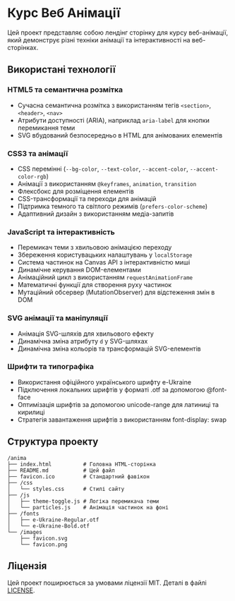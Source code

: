# Курс Веб Анімації

Цей проект представляє собою лендінг сторінку для курсу веб-анімації, який демонструє різні техніки анімації та інтерактивності на веб-сторінках.

## Використані технології

### HTML5 та семантична розмітка
- Сучасна семантична розмітка з використанням тегів `<section>`, `<header>`, `<nav>`
- Атрибути доступності (ARIA), наприклад `aria-label` для кнопки перемикання теми
- SVG вбудований безпосередньо в HTML для анімованих елементів

### CSS3 та анімації
- CSS перемінні (`--bg-color`, `--text-color`, `--accent-color`, `--accent-color-rgb`)
- Анімації з використанням `@keyframes`, `animation`, `transition`
- Флексбокс для розміщення елементів
- CSS-трансформації та переходи для анімацій
- Підтримка темного та світлого режимів (`prefers-color-scheme`)
- Адаптивний дизайн з використанням медіа-запитів

### JavaScript та інтерактивність
- Перемикач теми з хвильовою анімацією переходу
- Збереження користувацьких налаштувань у `localStorage`
- Система частинок на Canvas API з інтерактивністю миші
- Динамічне керування DOM-елементами
- Анімаційний цикл з використанням `requestAnimationFrame`
- Математичні функції для створення руху частинок
- Мутаційний обсервер (MutationObserver) для відстеження змін в DOM

### SVG анімації та маніпуляції
- Анімація SVG-шляхів для хвильового ефекту
- Динамічна зміна атрибуту `d` у SVG-шляхах
- Динамічна зміна кольорів та трансформацій SVG-елементів

### Шрифти та типографіка
- Використання офіційного українського шрифту e-Ukraine
- Підключення локальних шрифтів у форматі .otf за допомогою @font-face
- Оптимізація шрифтів за допомогою unicode-range для латиниці та кирилиці
- Стратегія завантаження шрифтів з використанням font-display: swap



## Структура проекту

```
/anima
├── index.html          # Головна HTML-сторінка
├── README.md           # Цей файл
├── favicon.ico         # Стандартний фавікон
├── /css
│   └── styles.css      # Стилі сайту
├── /js
│   ├── theme-toggle.js # Логіка перемикача теми
│   └── particles.js    # Анімація частинок на фоні
├── /fonts
│   ├── e-Ukraine-Regular.otf
│   └── e-Ukraine-Bold.otf
└── /images
    ├── favicon.svg
    └── favicon.png
```

## Ліцензія
Цей проект поширюється за умовами ліцензії MIT. Деталі в файлі [LICENSE](LICENSE).

